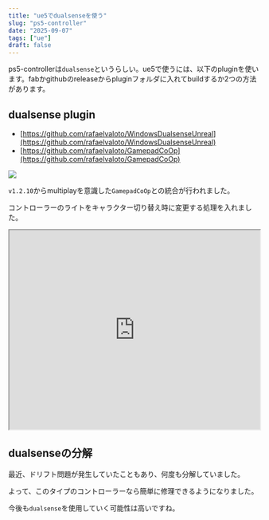 ```yaml
---
title: "ue5でdualsenseを使う"
slug: "ps5-controller"
date: "2025-09-07"
tags: ["ue"]
draft: false
---
```


ps5-controllerは`dualsense`というらしい。ue5で使うには、以下のpluginを使います。fabかgithubのreleaseからpluginフォルダに入れてbuildするか2つの方法があります。

## dualsense plugin

- [https://github.com/rafaelvaloto/WindowsDualsenseUnreal](https://github.com/rafaelvaloto/WindowsDualsenseUnreal)
- [https://github.com/rafaelvaloto/GamepadCoOp](https://github.com/rafaelvaloto/GamepadCoOp)

![](/img/ue_ps5_controller_v0100.jpg)

`v1.2.10`からmultiplayを意識した`GamepadCoOp`との統合が行われました。

コントローラーのライトをキャラクター切り替え時に変更する処理を入れました。

<iframe src="https://blueprintue.com/render/tx_q1evf" scrolling="no" allowfullscreen style="width:100%;height:400px"></iframe>

## dualsenseの分解

最近、ドリフト問題が発生していたこともあり、何度も分解していました。

よって、このタイプのコントローラーなら簡単に修理できるようになりました。

今後も`dualsense`を使用していく可能性は高いですね。

